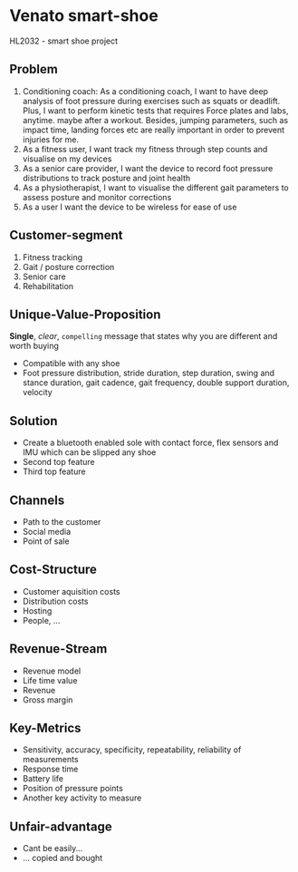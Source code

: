 # Venato smart-shoe
HL2032 - smart shoe project

## Problem
1. Conditioning coach: As a conditioning coach, I want to have deep analysis of foot pressure during exercises such as squats or deadlift.  Plus, I want to perform kinetic tests that requires Force plates and labs, anytime. maybe after a workout. Besides, jumping parameters, such as impact time, landing forces etc are really important in order to prevent injuries for me.
1. As a fitness user, I want track my fitness through step counts and visualise on my devices
1. As a senior care provider, I want the device to record foot pressure distributions to track posture and joint health
2. As a physiotherapist, I want to visualise the different gait parameters to assess posture and monitor corrections
3. As a user I want the device to be wireless for ease of use

## Customer-segment
1. Fitness tracking
1. Gait / posture correction
1. Senior care
2. Rehabilitation

## Unique-Value-Proposition
**Single**, _clear_, `compelling` message that states why you are different and worth buying
- Compatible with any shoe
- Foot pressure distribution, stride duration, step duration, swing and stance duration, gait cadence, gait frequency, double support duration, velocity

## Solution
- Create a bluetooth enabled sole with contact force, flex sensors and IMU which can be slipped any shoe
- Second top feature
- Third top feature

## Channels
- Path to the customer
- Social media
- Point of sale

## Cost-Structure
- Customer aquisition costs
- Distribution costs
- Hosting
- People, ...

## Revenue-Stream
- Revenue model 
- Life time value
- Revenue
- Gross margin

## Key-Metrics
- Sensitivity, accuracy, specificity, repeatability, reliability of measurements
- Response time 
- Battery life 
- Position of pressure points
- Another key activity to measure

## Unfair-advantage
- Cant be easily...
- ... copied and bought
